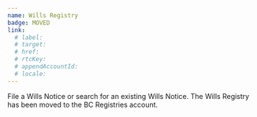 ```yaml
---
name: Wills Registry
badge: MOVED
link:
  # label:
  # target:
  # href: 
  # rtcKey:
  # appendAccountId:
  # locale:
---
```


File a Wills Notice or search for an existing Wills Notice. The Wills Registry has been moved to the BC Registries account.